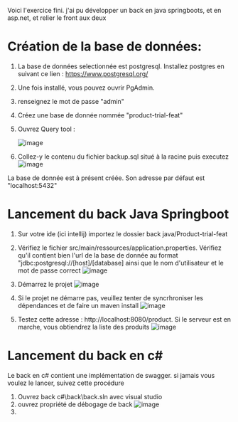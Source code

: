 
Voici l'exercice fini. j'ai pu développer un back en java springboots, et en asp.net, et relier le front aux deux
# Création de la base de données:

1) La base de données selectionnée est postgresql. Installez postgres en suivant ce lien : https://www.postgresql.org/
2) Une fois installé, vous pouvez ouvrir PgAdmin.

3) renseignez le mot de passe "admin"

4) Créez une base de donnée nommée "product-trial-feat"

5) Ouvrez Query tool :

   ![image](https://github.com/user-attachments/assets/00a3c82a-64e8-43fe-a6bc-8de98018d4ad)

7) Collez-y le contenu du fichier backup.sql situé à la racine puis executez
   ![image](https://github.com/user-attachments/assets/24e43736-ac76-4b99-933e-bcd64e8fd17b)

La base de donnée est à présent créée. Son adresse par défaut est "localhost:5432"


# Lancement du back Java Springboot

1) Sur votre ide (ici intellij) importez le dossier back java/Product-trial-feat
2) Vérifiez le fichier src/main/ressources/application.properties. Vérifiez qu'il contient bien l'url de la base de donnée au format "jdbc:postgresql://[host]/[database] ainsi que le nom d'utilisateur et le mot de passe correct
   ![image](https://github.com/user-attachments/assets/62ebfb7a-28f7-4f55-b3d2-29058781744d)

4) Démarrez le projet
   ![image](https://github.com/user-attachments/assets/72d219cd-ad47-4216-aeff-f924d9674889)

6) Si le projet ne démarre pas, veuillez tenter de syncrhroniser les dépendances et de faire un maven install
     ![image](https://github.com/user-attachments/assets/8b91d90c-2118-4222-80d2-da1c950ee88b)
   
7) Testez cette adresse : http://localhost:8080/product. Si le serveur est en marche, vous obtiendrez la liste des produits
   ![image](https://github.com/user-attachments/assets/6bba2d5c-40b7-4502-a2a2-40cc8ca450de)

# Lancement du back en c#

Le back en c# contient une implémentation de swagger. si jamais vous voulez le lancer, suivez cette procédure

1) Ouvrez back c#\back\back.sln avec visual studio
2) ouvrez propriété de débogage de back
   ![image](https://github.com/user-attachments/assets/79ed427d-4888-4ad7-a867-d7c45cbca570)
3)



